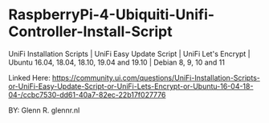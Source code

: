 # RaspberryPi-4-Ubiquiti-Unifi-Controller-Install-Script
UniFi Installation Scripts | UniFi Easy Update Script | UniFi Let's Encrypt | Ubuntu 16.04, 18.04, 18.10, 19.04 and 19.10 | Debian 8, 9, 10 and 11

Linked Here:
https://community.ui.com/questions/UniFi-Installation-Scripts-or-UniFi-Easy-Update-Script-or-UniFi-Lets-Encrypt-or-Ubuntu-16-04-18-04-/ccbc7530-dd61-40a7-82ec-22b17f027776

BY: Glenn R.
glennr.nl
